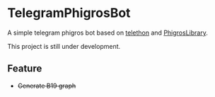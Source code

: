 # TelegramPhigrosBot

A simple telegram phigros bot based on [telethon](https://github.com/LonamiWebs/Telethon) and [PhigrosLibrary](https://github.com/7aGiven/PhigrosLibrary). 

This project is still under development.

## Feature

- ~~Generate B19 graph~~


